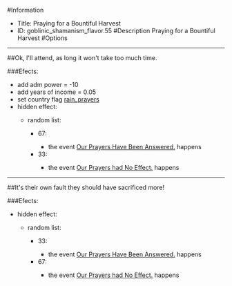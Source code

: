#Information
 - Title: Praying for a Bountiful Harvest
 - ID: goblinic_shamanism_flavor.55
#Description
Praying for a Bountiful Harvest
#Options

___
##Ok, I'll attend, as long it won't take too much time.

###Efects:<ul><li>add adm power = -10</li><li>add years of income = 0.05</li><li>set country flag [rain_prayers](../flags/rain_prayers.md)</li><li>hidden effect:</li><ul><li>random list:</li><ul><li>67:</li><ul><li>the event [Our Prayers Have Been Answered.](../events/our_prayers_have_been_answered.md) happens</li></ul><li>33:</li><ul><li>the event [Our Prayers had No Effect.](../events/our_prayers_had_no_effect.md) happens</li></ul></ul></ul></ul>

___
##It's their own fault they should have sacrificed more!

###Efects:<ul><li>hidden effect:</li><ul><li>random list:</li><ul><li>33:</li><ul><li>the event [Our Prayers Have Been Answered.](../events/our_prayers_have_been_answered.md) happens</li></ul><li>67:</li><ul><li>the event [Our Prayers had No Effect.](../events/our_prayers_had_no_effect.md) happens</li></ul></ul></ul></ul>
